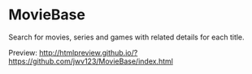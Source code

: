 # MovieBase
Search for movies, series and games with related details for each title.

Preview:
http://htmlpreview.github.io/?https://github.com/jwv123/MovieBase/index.html
